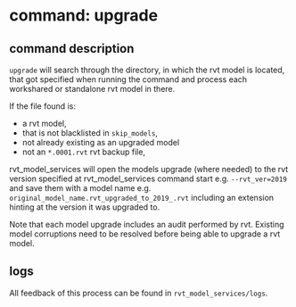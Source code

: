 # command: upgrade

## command description
`upgrade` will search through the directory, in which the rvt model is located, 
that got specified when running the command and process each workshared or 
standalone rvt model in there.

If the file found is: 

* a rvt model,
* that is not blacklisted in `skip_models`, 
* not already existing as an upgraded model
* not an `*.0001.rvt` rvt backup file, 

rvt_model_services will open the models upgrade (where needed) to the 
rvt version specified at rvt_model_services command start e.g. `--rvt_ver=2019` 
and save them with a model name e.g. `original_model_name.rvt_upgraded_to_2019_.rvt` 
including an extension hinting at the version it was upgraded to.

Note that each model upgrade includes an audit performed by rvt. 
Existing model corruptions need to be resolved before being able to upgrade 
a rvt model.

## logs
All feedback of this process can be found in `rvt_model_services/logs`.
